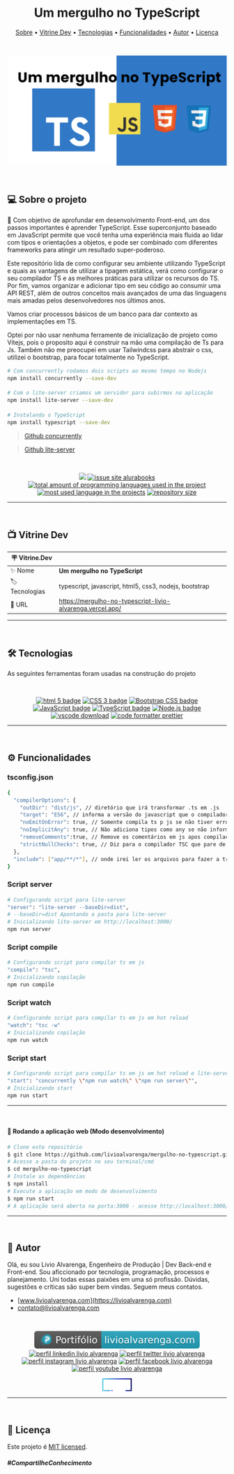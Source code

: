 <h1 align="center"> 
	Um mergulho no TypeScript
</h1>
<p align="center">
 <a href="#-sobre-o-projeto">Sobre</a> •
 <a href="#-vitrine-dev">Vitrine Dev</a> •
 <a href="#-tecnologias">Tecnologias</a> •
 <a href="#-funcionalidades">Funcionalidades</a> •
 <a href="#-autor">Autor</a> • 
 <a href="#-licença">Licença</a>
</p>

&nbsp;

![Capa](https://github.com/LivioAlvarenga/mergulho-no-typescript/blob/master/files/capa.png?raw=true#vitrinedev)

&nbsp;
<a id="-sobre-o-projeto"></a>

## 💻 Sobre o projeto

🚀 Com objetivo de aprofundar em desenvolvimento Front-end, um dos passos importantes é aprender TypeScript. Esse superconjunto baseado em JavaScript permite que você tenha uma experiência mais fluida ao lidar com tipos e orientações a objetos, e pode ser combinado com diferentes frameworks para atingir um resultado super-poderoso.

Este repositório lida de como configurar seu ambiente utilizando TypeScript e quais as vantagens de utilizar a tipagem estática, verá como configurar o seu compilador TS e as melhores práticas para utilizar os recursos do TS. Por fim, vamos organizar e adicionar tipo em seu código ao consumir uma API REST, além de outros conceitos mais avançados de uma das linguagens mais amadas pelos desenvolvedores nos últimos anos.

Vamos criar processos básicos de um banco para dar contexto as implementações em TS.

Optei por não usar nenhuma ferramente de inicialização de projeto como Vitejs, pois o proposito aqui é construir na mão uma compilação de Ts para Js. Também não me preocupei em usar Tailwindcss para abstrair o css, utilizei o bootstrap, para focar totalmente no TypeScript.

```bash
# Com concurrently rodamos dois scripts ao mesmo tempo no Nodejs
npm install concurrently --save-dev

# Com o lite-server criamos um servidor para subirmos no aplicação
npm install lite-server --save-dev

# Instalando o TypeScript
npm install typescript --save-dev
```

> [Github concurrently](https://github.com/open-cli-tools/concurrently#readme)

> [Github lite-server](https://github.com/johnpapa/lite-server#readme)

&nbsp;

<p align="center">
  <a href="#license"><img src="https://img.shields.io/github/license/LivioAlvarenga/mergulho-no-typescript?color=ff0000"></a>
  <a href="https://github.com/LivioAlvarenga/mergulho-no-typescript/issues"><img src="https://img.shields.io/github/issues/LivioAlvarenga/mergulho-no-typescript" alt="issue site alurabooks" /></a>
  <a href="https://github.com/LivioAlvarenga/mergulho-no-typescript"><img src="https://img.shields.io/github/languages/count/LivioAlvarenga/mergulho-no-typescript" alt="total amount of programming languages used in the project" /></a>
  <a href="https://github.com/LivioAlvarenga/mergulho-no-typescript"><img src="https://img.shields.io/github/languages/top/LivioAlvarenga/mergulho-no-typescript" alt="most used language in the projects" /></a>
  <a href="https://github.com/LivioAlvarenga/mergulho-no-typescript"><img src="https://img.shields.io/github/repo-size/LivioAlvarenga/mergulho-no-typescript" alt="repository size" /></a>
<p>

---

&nbsp;
<a id="-vitrine-dev"></a>

## 📺 Vitrine Dev

| :placard: Vitrine.Dev |                                                            |
| --------------------- | ---------------------------------------------------------- |
| :sparkles: Nome       | **Um mergulho no TypeScript**                              |
| :label: Tecnologias   | typescript, javascript, html5, css3, nodejs, bootstrap     |
| :rocket: URL          | https://mergulho-no-typescript-livio-alvarenga.vercel.app/ |

---

&nbsp;
<a id="-tecnologias"></a>

## 🛠 Tecnologias

As seguintes ferramentas foram usadas na construção do projeto

&nbsp;

<p align="center">
  <a href= "https://html5.org/"><img alt="html 5 badge" src="https://img.shields.io/static/v1?logoWidth=15&logoColor=E34F26&logo=HTML5&label=Markup Language&message=HTML5&color=E34F26"></a>
  <a href= "https://developer.mozilla.org/pt-BR/docs/Web/CSS"><img alt="CSS 3 badge" src="https://img.shields.io/static/v1?logoWidth=15&logoColor=1572B6&logo=CSS3&label=Style&message=CSS3&color=1572B6"></a>
  <a href= "https://getbootstrap.com/"><img alt="Bootstrap CSS badge" src="https://img.shields.io/static/v1?logoWidth=15&logoColor=7952b3&logo=Bootstrap&label=Style&message=Bootstrap&color=7952b3"></a>
  <a href= "https://www.javascript.com/"><img alt="JavaScript badge" src="https://img.shields.io/static/v1?logoWidth=15&logoColor=F7DF1E&logo=JavaScript&label=Language&message=JavaScript&color=F7DF1E"></a>
  <a href= "https://www.typescriptlang.org/"><img alt="TypeScript badge" src="https://img.shields.io/static/v1?logoWidth=15&logoColor=3178c6&logo=TypeScript&label=Language&message=TypeScript&color=3178c6"></a>
  <a href= "https://nodejs.org/en/"><img alt="Node.js badge" src="https://img.shields.io/static/v1?logoWidth=15&logoColor=339933&logo=Node.js&label=Runtime Environment&message=Node.js&color=3139933"></a>
  <a href= "https://code.visualstudio.com/download"><img alt="vscode download" src="https://img.shields.io/static/v1?logoWidth=15&logoColor=007ACC&logo=Visual Studio Code&label=IDE&message=Visual Studio Code&color=007ACC"></a>
  <a href= "https://github.com/prettier/prettier"><img alt="code formatter prettier" src="https://img.shields.io/static/v1?logoWidth=15&logoColor=F7B93E&logo=Prettier&label=Code Formatter&message=Prettier&color=F7B93E"></a>
</p>

---

&nbsp;
<a id="-funcionalidades"></a>

## ⚙️ Funcionalidades

### tsconfig.json

```bash
{
  "compilerOptions": {
    "outDir": "dist/js", // diretório que irá transformar .ts em .js
    "target": "ES6", // informa a versão do javascript que o compilador irá transformar .ts em .js
    "noEmitOnError": true, // Somente compila ts p js se não tiver erros.
    "noImplicitAny": true, // Não adiciona tipos como any se não informarmos a tipagem
    "removeComments":true, // Remove os comentários em js apos compilação
    "strictNullChecks": true, // Diz para o compilador TSC que pare de assumir implicitamente o tipo null para todos os tipos da aplicação. Caso null faça sentido, o desenvolvedor deve deixar isso explícito em seu código. Inclusive o StrictNullChecks obrigará o desenvolvedor a tratar todos os pontos de acesso a valores null em sua aplicação, forçando que o desenvolvedor pondere com cuidado cada cenário.
  },
  "include": ["app/**/*"], // onde irei ler os arquivos para fazer a transformação (tudo que estiver dentro de app)
}
```

### Script server

```bash
# Configurando script para lite-server
"server": "lite-server --baseDir=dist",
# --baseDir=dist Apontando a pasta para lite-server
# Inicializando lite-server em http://localhost:3000/
npm run server
```

### Script compile

```bash
# Configurando script para compilar ts em js
"compile": "tsc",
# Inicializando copilação
npm run compile
```

### Script watch

```bash
# Configurando script para compilar ts em js em hot reload
"watch": "tsc -w"
# Inicializando copilação
npm run watch
```

### Script start

```bash
# Configurando script para compilar ts em js em hot reload e lite-server com concurrently
"start": "concurrently \"npm run watch\" \"npm run server\"",
# Inicializando start
npm run start
```

---

&nbsp;

#### 🧭 Rodando a aplicação web (Modo desenvolvimento)

```bash
# Clone este repositório
$ git clone https://github.com/livioalvarenga/mergulho-no-typescript.git
# Acesse a pasta do projeto no seu terminal/cmd
$ cd mergulho-no-typescript
# Instale as dependências
$ npm install
# Execute a aplicação em modo de desenvolvimento
$ npm run start
# A aplicação será aberta na porta:3000 - acesse http://localhost:3000/
```

---

&nbsp;
<a id="-autor"></a>

## 🦸 Autor

Olá, eu sou Livio Alvarenga, Engenheiro de Produção | Dev Back-end e Front-end. Sou aficcionado por tecnologia, programação, processos e planejamento. Uni todas essas paixões em uma só profissão. Dúvidas, sugestões e críticas são super bem vindas. Seguem meus contatos.

- [www.livioalvarenga.com](https://livioalvarenga.com)
- contato@livioalvarenga.com

&nbsp;

<p align="center">
  <a href= "https://www.livioalvarenga.com/"><img alt="portifólio livio alvarenga" src="https://raw.githubusercontent.com/LivioAlvarenga/LivioAlvarenga/3109a24e71f07dbad193ae0ddbc43b69b39c7adf/files/badgePortifolioLivio.svg"></a>
  <a href= "https://www.linkedin.com/in/livio-alvarenga-planejamento-mrp-engenheiro-produ%C3%A7%C3%A3o-materiais-vba-powerbi/"><img alt="perfil linkedin livio alvarenga" src="https://img.shields.io/static/v1?logoWidth=15&logoColor=0A66C2&logo=LinkedIn&label=LinkedIn&message=Livio Alvarenga&color=0A66C2"></a>
  <a href= "https://twitter.com/AlvarengaLivio"><img alt="perfil twitter livio alvarenga" src="https://img.shields.io/static/v1?logoWidth=15&logoColor=1DA1F2&logo=Twitter&label=Twitter&message=@AlvarengaLivio&color=1DA1F2"></a>
  <a href= "https://www.instagram.com/livio_alvarenga/"><img alt="perfil instagram livio alvarenga" src="https://img.shields.io/static/v1?logoWidth=15&logoColor=E4405F&logo=Instagram&label=Instagram&message=@livio_alvarenga&color=E4405F"></a>
  <a href= "https://www.facebook.com/profile.php?id=100083957091312"><img alt="perfil facebook livio alvarenga" src="https://img.shields.io/static/v1?logoWidth=15&logoColor=1877F2&logo=Facebook&label=Facebook&message=Livio Alvarenga&color=1877F2"></a>
  <a href= "https://www.youtube.com/channel/UCrZgsh8IWyyNrRZ7cjrPbcg"><img alt="perfil youtube livio alvarenga" src="https://img.shields.io/static/v1?logoWidth=15&logoColor=FF0000&logo=YouTube&label=Youtube&message=Livio Alvarenga&color=FF0000"></a>
</p>
<p align="center">
 <a href= "https://cursos.alura.com.br/vitrinedev/livioalvarenga"><img alt="perfil vitrinedev livio alvarenga" align="center" height="30" src="https://raw.githubusercontent.com/LivioAlvarenga/LivioAlvarenga/e0f5b5a82976af114d957c20f0c78b4d304a68a0/files/vitrinedev.svg"></a>
</p>

---

&nbsp;
<a id="-licença"></a>

## 📝 Licença

Este projeto é [MIT licensed](./LICENSE).

##### _#CompartilheConhecimento_
